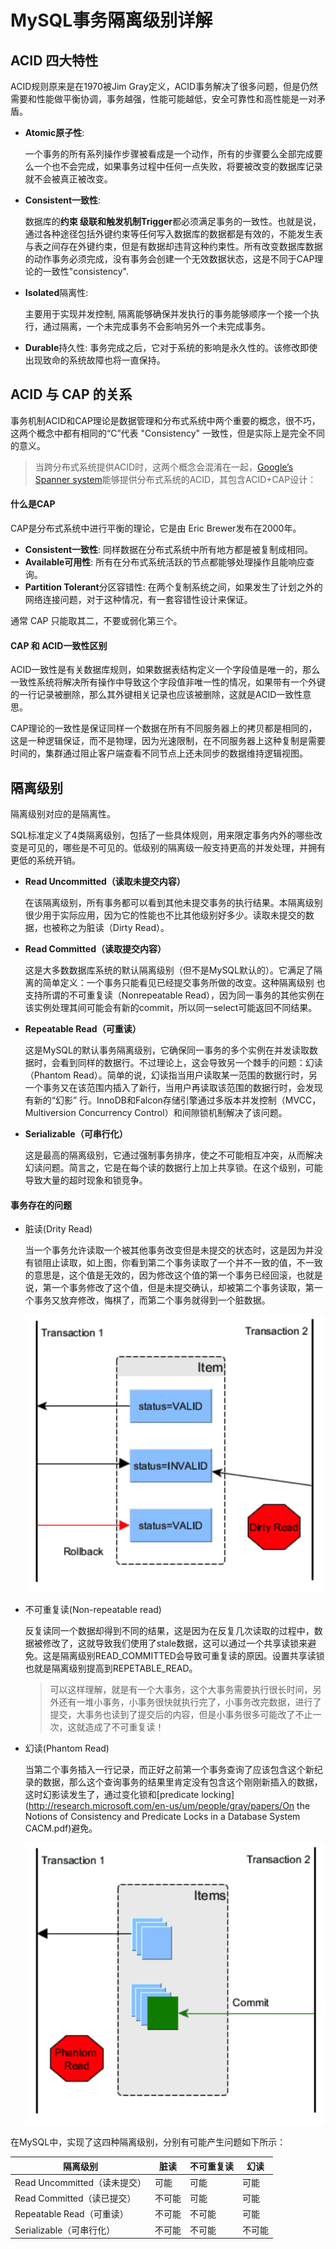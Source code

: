 # MySQL事务隔离级别详解

## ACID 四大特性

ACID规则原来是在1970被Jim Gray定义，ACID事务解决了很多问题，但是仍然需要和性能做平衡协调，事务越强，性能可能越低，安全可靠性和高性能是一对矛盾。

- **Atomic原子性**: 

  一个事务的所有系列操作步骤被看成是一个动作，所有的步骤要么全部完成要么一个也不会完成，如果事务过程中任何一点失败，将要被改变的数据库记录就不会被真正被改变。

- **Consistent一致性**: 

  数据库的**约束 级联和触发机制Trigger**都必须满足事务的一致性。也就是说，通过各种途径包括外键约束等任何写入数据库的数据都是有效的，不能发生表与表之间存在外键约束，但是有数据却违背这种约束性。所有改变数据库数据的动作事务必须完成，没有事务会创建一个无效数据状态，这是不同于CAP理论的一致性"consistency".

- **Isolated**隔离性: 

  主要用于实现并发控制, 隔离能够确保并发执行的事务能够顺序一个接一个执行，通过隔离，一个未完成事务不会影响另外一个未完成事务。

- **Durable**持久性: 
   事务完成之后，它对于系统的影响是永久性的。该修改即使出现致命的系统故障也将一直保持。





## ACID 与 CAP 的关系

事务机制ACID和CAP理论是数据管理和分布式系统中两个重要的概念，很不巧，这两个概念中都有相同的“C”代表 "Consistency" 一致性，但是实际上是完全不同的意义。

> 当跨分布式系统提供ACID时，这两个概念会混淆在一起，[Google’s Spanner system](http://blog.acolyer.org/2015/01/08/spanner-googles-globally-distributed-database/)能够提供分布式系统的ACID，其包含ACID+CAP设计：

#### 什么是CAP

CAP是分布式系统中进行平衡的理论，它是由 Eric Brewer发布在2000年。

- **Consistent一致性**: 同样数据在分布式系统中所有地方都是被复制成相同。
- **Available可用性**: 所有在分布式系统活跃的节点都能够处理操作且能响应查询。
- **Partition Tolerant**分区容错性: 在两个复制系统之间，如果发生了计划之外的网络连接问题，对于这种情况，有一套容错性设计来保证。

通常 CAP 只能取其二，不要或弱化第三个。

#### CAP 和 ACID一致性区别

ACID一致性是有关数据库规则，如果数据表结构定义一个字段值是唯一的，那么一致性系统将解决所有操作中导致这个字段值非唯一性的情况，如果带有一个外键的一行记录被删除，那么其外键相关记录也应该被删除，这就是ACID一致性意思。

CAP理论的一致性是保证同样一个数据在所有不同服务器上的拷贝都是相同的，这是一种逻辑保证，而不是物理，因为光速限制，在不同服务器上这种复制是需要时间的，集群通过阻止客户端查看不同节点上还未同步的数据维持逻辑视图。



## 隔离级别

隔离级别对应的是隔离性。

SQL标准定义了4类隔离级别，包括了一些具体规则，用来限定事务内外的哪些改变是可见的，哪些是不可见的。低级别的隔离级一般支持更高的并发处理，并拥有更低的系统开销。

- **Read Uncommitted（读取未提交内容）**

  在该隔离级别，所有事务都可以看到其他未提交事务的执行结果。本隔离级别很少用于实际应用，因为它的性能也不比其他级别好多少。读取未提交的数据，也被称之为脏读（Dirty Read）。

- **Read Committed（读取提交内容）**

  这是大多数数据库系统的默认隔离级别（但不是MySQL默认的）。它满足了隔离的简单定义：一个事务只能看见已经提交事务所做的改变。这种隔离级别 也支持所谓的不可重复读（Nonrepeatable Read），因为同一事务的其他实例在该实例处理其间可能会有新的commit，所以同一select可能返回不同结果。

- **Repeatable Read（可重读）**

  这是MySQL的默认事务隔离级别，它确保同一事务的多个实例在并发读取数据时，会看到同样的数据行。不过理论上，这会导致另一个棘手的问题：幻读 （Phantom Read）。简单的说，幻读指当用户读取某一范围的数据行时，另一个事务又在该范围内插入了新行，当用户再读取该范围的数据行时，会发现有新的“幻影” 行。InnoDB和Falcon存储引擎通过多版本并发控制（MVCC，Multiversion Concurrency Control）和间隙锁机制解决了该问题。

- **Serializable（可串行化）** 

  这是最高的隔离级别，它通过强制事务排序，使之不可能相互冲突，从而解决幻读问题。简言之，它是在每个读的数据行上加上共享锁。在这个级别，可能导致大量的超时现象和锁竞争。



#### 事务存在的问题

- 脏读(Drity Read)

  当一个事务允许读取一个被其他事务改变但是未提交的状态时，这是因为并没有锁阻止读取，如上图，你看到第二个事务读取了一个并不一致的值，不一致的意思是，这个值是无效的，因为修改这个值的第一个事务已经回滚，也就是说，第一个事务修改了这个值，但是未提交确认，却被第二个事务读取，第一个事务又放弃修改，悔棋了，而第二个事务就得到一个脏数据。

  ![image-20201129180928976](../../../resource/image-20201129180928976.png)

- 不可重复读(Non-repeatable read)

  反复读同一个数据却得到不同的结果，这是因为在反复几次读取的过程中，数据被修改了，这就导致我们使用了stale数据，这可以通过一个共享读锁来避免。这是隔离级别READ_COMMITTED会导致可重复读的原因。设置共享读锁也就是隔离级别提高到REPETABLE_READ。

  

  > 可以这样理解，就是有一个大事务，这个大事务需要执行很长时间，另外还有一堆小事务，小事务很快就执行完了，小事务改完数据，进行了提交，大事务也读到了提交后的内容，但是小事务很多可能改了不止一次，这就造成了不可重复读！

- 幻读(Phantom Read)

  当第二个事务插入一行记录，而正好之前第一个事务查询了应该包含这个新纪录的数据，那么这个查询事务的结果里肯定没有包含这个刚刚新插入的数据，这时幻影读发生了，通过变化锁和[predicate locking](http://research.microsoft.com/en-us/um/people/gray/papers/On the Notions of Consistency and Predicate Locks in a Database System CACM.pdf)避免。

  ![image-20201129181127451](../../../resource/image-20201129181127451.png)

在MySQL中，实现了这四种隔离级别，分别有可能产生问题如下所示：

| 隔离级别                     | 脏读   | 不可重复读 | 幻读   |
| ---------------------------- | ------ | ---------- | ------ |
| Read Uncommitted（读未提交） | 可能   | 可能       | 可能   |
| Read Committed（读已提交）   | 不可能 | 可能       | 可能   |
| Repeatable Read（可重读）    | 不可能 | 不可能     | 可能   |
| Serializable（可串行化）     | 不可能 | 不可能     | 不可能 |















































